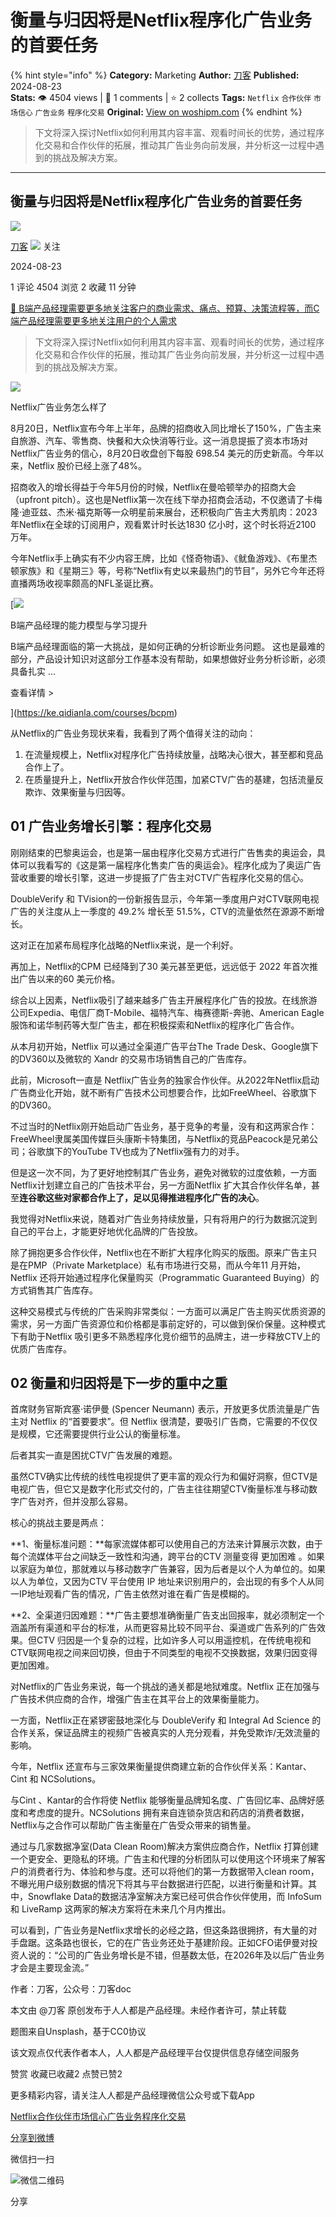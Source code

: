 # 衡量与归因将是Netflix程序化广告业务的首要任务
{% hint style="info" %}
**Category:** Marketing
**Author:** [刀客](https://www.woshipm.com/u/1576294)
**Published:** 2024-08-23  
**Stats:** 👁️ 4504 views | 💬 1 comments | ⭐ 2 collects
**Tags:** `Netflix` `合作伙伴` `市场信心` `广告业务` `程序化交易`
**Original:** [View on woshipm.com](https://www.woshipm.com/marketing/6102789.html)
{% endhint %}
> 下文将深入探讨Netflix如何利用其内容丰富、观看时间长的优势，通过程序化交易和合作伙伴的拓展，推动其广告业务向前发展，并分析这一过程中遇到的挑战及解决方案。

---

## 衡量与归因将是Netflix程序化广告业务的首要任务

[![](https://static.woshipm.com/view/woshipm_api_def_20250108102928_9127.png?imageView2/1/w/72/h/72/q/100)](https://www.woshipm.com/u/1576294)

[刀客](https://www.woshipm.com/u/1576294) ![](https://static.woshipm.com/tag/1101_1@2x.png) 关注

2024-08-23

1 评论 4504 浏览 2 收藏 11 分钟

[🔗 B端产品经理需要更多地关注客户的商业需求、痛点、预算、决策流程等，而C端产品经理需要更多地关注用户的个人需求](https://ke.qidianla.com/courses/bcpm)

> 下文将深入探讨Netflix如何利用其内容丰富、观看时间长的优势，通过程序化交易和合作伙伴的拓展，推动其广告业务向前发展，并分析这一过程中遇到的挑战及解决方案。

![](https://image.woshipm.com/2023/04/13/83f60e8c-d9e0-11ed-8440-00163e0b5ff3.jpg)

Netflix广告业务怎么样了

8月20日，Netflix宣布今年上半年，品牌的招商收入同比增长了150%，广告主来自旅游、汽车、零售商、快餐和大众快消等行业。这一消息提振了资本市场对Netflix广告业务的信心，8月20日收盘创下每股 698.54 美元的历史新高。今年以来，Netflix 股价已经上涨了48%。

招商收入的增长得益于今年5月份的时候，Netflix在曼哈顿举办的招商大会（upfront pitch）。这也是Netflix第一次在线下举办招商会活动，不仅邀请了卡梅隆·迪亚兹、杰米·福克斯等一众明星前来展台，还积极向广告主大秀肌肉：2023 年Netflix在全球的订阅用户，观看累计时长达1830 亿小时，这个时长将近2100 万年。

今年Netflix手上确实有不少内容王牌，比如《怪奇物语》、《鱿鱼游戏》、《布里杰顿家族》和《星期三》等，号称“Netflix有史以来最热门的节目”，另外它今年还将直播两场收视率颇高的NFL圣诞比赛。

[![](https://image.woshipm.com/2023/08/02/1554eea8-30e3-11ee-88e7-00163e0b5ff3.png)

B端产品经理的能力模型与学习提升

B端产品经理面临的第一大挑战，是如何正确的分析诊断业务问题。 这也是最难的部分，产品设计知识对这部分工作基本没有帮助，如果想做好业务分析诊断，必须具备扎实 ...

查看详情 >

](https://ke.qidianla.com/courses/bcpm)

从Netflix的广告业务现状来看，我看到了两个值得关注的动向：

1.  在流量规模上，Netflix对程序化广告持续放量，战略决心很大，甚至都和竞品合作上了。
2.  在质量提升上，Netflix开放合作伙伴范围，加紧CTV广告的基建，包括流量反欺诈、效果衡量与归因等。

## 01 广告业务增长引擎：程序化交易

刚刚结束的巴黎奥运会，也是第一届由程序化交易方式进行广告售卖的奥运会，具体可以我看写的《这是第一届程序化售卖广告的奥运会》。程序化成为了奥运广告营收重要的增长引擎，这进一步提振了广告主对CTV广告程序化交易的信心。

DoubleVerify 和 TVision的一份新报告显示，今年第一季度用户对CTV联网电视广告的关注度从上一季度的 49.2% 增长至 51.5%，CTV的流量依然在源源不断增长。

这对正在加紧布局程序化战略的Netflix来说，是一个利好。

再加上，Netflix的CPM 已经降到了30 美元甚至更低，远远低于 2022 年首次推出广告以来的60 美元价格。

综合以上因素，Netflix吸引了越来越多广告主开展程序化广告的投放。在线旅游公司Expedia、电信厂商T-Mobile、福特汽车、梅赛德斯-奔驰、American Eagle服饰和诺华制药等大型广告主，都在积极探索和Netflix的程序化广告合作。

从本月初开始，Netflix 可以通过全渠道广告平台The Trade Desk、Google旗下的DV360以及微软的 Xandr 的交易市场销售自己的广告库存。

此前，Microsoft一直是 Netflix广告业务的独家合作伙伴。从2022年Netflix启动广告商业化开始，就不断有广告技术公司想要合作，比如FreeWheel、谷歌旗下的DV360。

不过当时的Netflix刚开始启动广告业务，基于竞争的考量，没有和这两家合作：FreeWheel隶属美国传媒巨头康斯卡特集团，与Netflix的竞品Peacock是兄弟公司；谷歌旗下的YouTube TV也成为了Netflix强有力的对手。

但是这一次不同，为了更好地控制其广告业务，避免对微软的过度依赖，一方面Netflix计划建立自己的广告技术平台，另一方面Netflix 扩大其合作伙伴名单，甚至**连谷歌这些对家都合作上了，足以见得推进程序化广告的决心**。

我觉得对Netflix来说，随着对广告业务持续放量，只有将用户的行为数据沉淀到自己的平台上，才能更好地优化品牌的广告投放。

除了拥抱更多合作伙伴，Netflix也在不断扩大程序化购买的版图。原来广告主只是在PMP（Private Marketplace）私有市场进行交易，而从今年11 月开始，Netflix 还将开始通过程序化保量购买（Programmatic Guaranteed Buying）的方式销售其广告库存。

这种交易模式与传统的广告采购非常类似：一方面可以满足广告主购买优质资源的需求，另一方面广告资源位和价格都是事前定好的，可以做到保价保量。这种模式下有助于Netflix 吸引更多不熟悉程序化竞价细节的品牌主，进一步释放CTV上的优质广告库存。

## 02 衡量和归因将是下一步的重中之重

首席财务官斯宾塞·诺伊曼 (Spencer Neumann) 表示，开放更多优质流量是广告主对 Netflix 的“首要要求”。但 Netflix 很清楚，要吸引广告商，它需要的不仅仅是规模，它还需要提供行业公认的衡量标准。

后者其实一直是困扰CTV广告发展的难题。

虽然CTV确实比传统的线性电视提供了更丰富的观众行为和偏好洞察，但CTV是电视广告，但它又是数字化形式交付的，广告主往往期望CTV衡量标准与移动数字广告对齐，但并没那么容易。

核心的挑战主要是两点：

**1、衡量标准问题：**每家流媒体都可以使用自己的方法来计算展示次数，由于每个流媒体平台之间缺乏一致性和沟通，跨平台的CTV 测量变得 更加困难 。如果以家庭为单位，那就难以与移动数字广告兼容，因为后者是以个人为单位的。如果以人为单位，又因为CTV 平台使用 IP 地址来识别用户的，会出现的有多个人从同一IP地址观看广告的情况，广告主依然对谁在看广告是模糊的。

**2、全渠道归因难题：**广告主要想准确衡量广告支出回报率，就必须制定一个涵盖所有渠道和平台的标准，从而更容易比较不同平台、渠道或广告系列的广告效果。但CTV 归因是一个复杂的过程，比如许多人可以用遥控机，在传统电视和CTV联网电视之间来回切换，但由于不同类型的电视不交换数据，效果归因变得更加困难。

对Netflix的广告业务来说，每一个挑战的通关都是地狱难度。Netflix 正在加强与广告技术供应商的合作，增强广告主在其平台上的效果衡量能力。

一方面，Netflix正在紧锣密鼓地深化与 DoubleVerify 和 Integral Ad Science 的合作关系，保证品牌主的视频广告被真实的人充分观看，并免受欺诈/无效流量的影响。

今年，Netflix 还宣布与三家效果衡量提供商建立新的合作伙伴关系：Kantar、Cint 和 NCSolutions。

与Cint 、Kantar的合作将使 Netflix 能够衡量品牌知名度、广告回忆率、品牌好感度和考虑度的提升。NCSolutions 拥有来自连锁杂货店和药店的消费者数据，Netflix与之合作可以帮助广告主衡量在广告受众带来的销售量。

通过与几家数据净室(Data Clean Room)解决方案供应商合作，Netflix 打算创建一个更安全、更隐私的环境。广告主和代理的分析团队可以使用这个环境来了解客户的消费者行为、体验和参与度。还可以将他们的第一方数据带入clean room，不曝光用户级别数据的情况下将其与平台数据进行匹配，以进行衡量和计算。其中，Snowflake Data的数据洁净室解决方案已经可供合作伙伴使用，而 InfoSum 和 LiveRamp 这两家的解决方案将在未来几个月内推出。

可以看到，广告业务是Netflix求增长的必经之路，但这条路很拥挤，有大量的对手盘踞。这条路也很长，它的在广告业务还处于基建阶段。正如CFO诺伊曼对投资人说的：“公司的广告业务增长是不错，但基数太低，在2026年及以后广告业务才会是主要现金流。”

作者：刀客，公众号：刀客doc

本文由 @刀客 原创发布于人人都是产品经理。未经作者许可，禁止转载

题图来自Unsplash，基于CC0协议

该文观点仅代表作者本人，人人都是产品经理平台仅提供信息存储空间服务

赞赏 收藏已收藏2 点赞已赞2

更多精彩内容，请关注人人都是产品经理微信公众号或下载App

[Netflix](https://www.woshipm.com/tag/netflix)[合作伙伴](https://www.woshipm.com/tag/%e5%90%88%e4%bd%9c%e4%bc%99%e4%bc%b4)[市场信心](https://www.woshipm.com/tag/%e5%b8%82%e5%9c%ba%e4%bf%a1%e5%bf%83)[广告业务](https://www.woshipm.com/tag/%e5%b9%bf%e5%91%8a%e4%b8%9a%e5%8a%a1)[程序化交易](https://www.woshipm.com/tag/%e7%a8%8b%e5%ba%8f%e5%8c%96%e4%ba%a4%e6%98%93)

[分享到微博](https://service.weibo.com/share/share.php?appkey=2775287854&title=衡量与归因将是Netflix程序化广告业务的首要任务&url=https://www.woshipm.com/marketing/6102789.html&pic=https://image.woshipm.com/2023/04/13/83f60e8c-d9e0-11ed-8440-00163e0b5ff3.jpg)

微信扫一扫

![微信二维码](https://api.pwmqr.com/qrcode/create/?url=https://www.woshipm.com/marketing/6102789.html)

分享